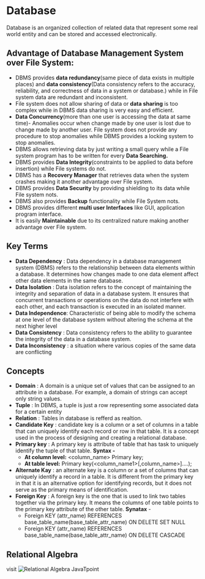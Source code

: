 # Database
Database is an organized collection of related data that represent some real world entity and can be stored and accessed electronically.

## Advantage of Database Management System over File System:
- DBMS provides **data redundancy**(same piece of data exists in multiple places) and **data consistency**(Data consistency refers to the accuracy, reliability, and correctness of data in a system or database.) while in File system data are redundant and inconsistent.
- File system does not allow sharing of data or **data sharing** is too complex while in DBMS data sharing is very easy and efficient.
- **Data Concurrency**(more than one user is accessing the data at same time)- Anomalies occur when change made by one user is lost due to change made by another user. File system does not provide any procedure to stop anomalies while DBMS provides a locking system to stop anomalies.
- DBMS allows retrieving data by just writing a small query while a File system program has to be written for every **Data Searching.**
- DBMS provides **Data Integrity**(constraints to be applied to data before insertion) while File systems do not.
- DBMS has a **Recovery Manager** that retrieves data when the system crashes making it another advantage over File system.
- DBMS provides **Data Security** by providing shielding to its data while File system nots.
- DBMS also provides **Backup** functionality while File System nots.
- DBMS provides different **multi user Interfaces** like GUI, application program interface.
- It is easily **Maintainable** due to its centralized nature making another advantage over File system.
## Key Terms
- **Data Dependency** : Data dependency in a database management system (DBMS) refers to the relationship between data elements within a database. It determines how changes made to one data element affect other data elements in the same database.
- **Data Isolation** : Data isolation refers to the concept of maintaining the integrity and separation of data in a database system. It ensures that concurrent transactions or operations on the data do not interfere with each other, and each transaction is executed in an isolated manner.
- **Data Independence**: Characteristic of being able to modify the schema at one level of the database system without altering the schema at the next higher level
- **Data Consistency** : Data consistency refers to the ability to guarantee the integrity of the data in a database system.
- **Data Inconsistency** : a situation where various copies of the same data are conflicting
## Concepts
- **Domain** : A domain is a unique set of values that can be assigned to an attribute in a database. For example, a domain of strings can accept only string values.
- **Tuple** : In DBMS, a tuple is just a row representing some associated data for a certain entity
- **Relation** : Tables in database is refferd as realtion.
- **Candidate Key** : candidate key is a column or a set of columns in a table that can uniquely identify each record or row in that table. It is a concept used in the process of designing and creating a relational database.
- **Primary key** : A primary key is attribute of table that has task to uniquely identify the tuple of that table. **Syntax -** 
    - **At column level:** <column_name><datatype> Primary key;  
    - **At table level:** Primary key(<column_name1>[,column_name>]....);  
- **Alternate Kay** : an alternate key is a column or a set of columns that can uniquely identify a record in a table. It is different from the primary key in that it is an alternative option for identifying records, but it does not serve as the primary means of identification.
- **Foreign Key** : A foreign key is the one that is used to link two tables together via the primary key. It means the columns of one table points to the primary key attribute of the other table. **Synatax** - 
    - Foreign KEY (attr_name) REFERENCES base_table_name(base_table_attr_name) ON DELETE SET NULL
    - Foreign KEY (attr_name) REFERENCES base_table_name(base_table_attr_name) ON DELETE CASCADE
## Relational Algebra
visit ![Relational Algebra JavaTpoint](https://www.javatpoint.com/dbms-relational-algebra)